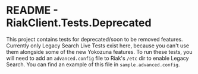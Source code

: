 ﻿# README - RiakClient.Tests.Deprecated

This project contains tests for deprecated/soon to be removed features.
Currently only Legacy Search Live Tests exist here, because you can't use them alongside some of the new Yokozuna features.
To run these tests, you will need to add an `advanced.config` file to Riak's `/etc` dir to enable Legacy Search. You can find an example of this file in `sample.advanced.config`.  


